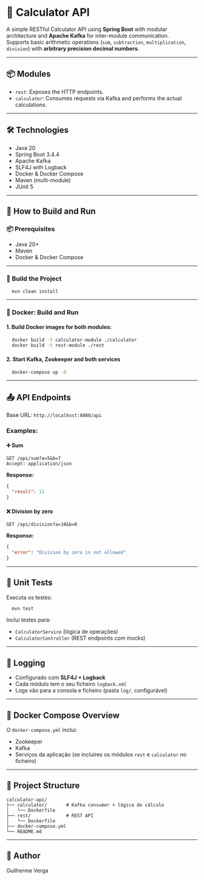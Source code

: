

# 📐 Calculator API

A simple RESTful Calculator API using **Spring Boot** with modular architecture and **Apache Kafka** for inter-module communication.  
Supports basic arithmetic operations (`sum`, `subtraction`, `multiplication`, `division`) with **arbitrary precision decimal numbers**.

---

## 📦 Modules

- `rest`: Exposes the HTTP endpoints.
- `calculator`: Consumes requests via Kafka and performs the actual calculations.

---

## 🛠️ Technologies

- Java 20
- Spring Boot 3.4.4
- Apache Kafka
- SLF4J with Logback
- Docker & Docker Compose
- Maven (multi-module)
- JUnit 5

---

## 🚀 How to Build and Run

### 📦 Prerequisites

- Java 20+
- Maven
- Docker & Docker Compose

---

### 🔧 Build the Project

```bash
  mvn clean install
```

---

### 🐳 Docker: Build and Run

#### 1. **Build Docker images** for both modules:

```bash
  docker build -t calculator-module ./calculator
  docker build -t rest-module ./rest
```

#### 2. **Start Kafka, Zookeeper and both services**

```bash
  docker-compose up -d
```

---

## 📤 API Endpoints

Base URL: `http://localhost:8080/api`

### Examples:

#### ➕ Sum

```http
GET /api/sum?a=5&b=7
Accept: application/json
```

**Response:**
```json
{
  "result": 12
}
```

#### ❌ Division by zero

```http
GET /api/division?a=10&b=0
```

**Response:**
```json
{
  "error": "Division by zero is not allowed"
}
```

---

## 🧪 Unit Tests

Executa os testes:

```bash
  mvn test
```

Inclui testes para:
- `CalculatorService` (lógica de operações)
- `CalculatorController` (REST endpoints com mocks)

---

## 📄 Logging

- Configurado com **SLF4J + Logback**
- Cada módulo tem o seu ficheiro `logback.xml`
- Logs vão para a consola e ficheiro (pasta `log/`, configurável)

---

## 🐘 Docker Compose Overview

O `docker-compose.yml` inclui:

- Zookeeper
- Kafka
- Serviços da aplicação (se incluíres os módulos `rest` e `calculator` no ficheiro)

---

## 📂 Project Structure

```
calculator-api/
├── calculator/       # Kafka consumer + lógica de cálculo
│   └── Dockerfile
├── rest/             # REST API
│   └── Dockerfile
├── docker-compose.yml
└── README.md
```

---

## 👤 Author

Guilherme Verga


